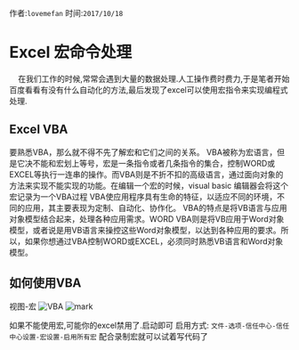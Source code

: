 作者:`lovemefan`
时间:`2017/10/18`
# Excel 宏命令处理
&nbsp;&nbsp;&nbsp;&nbsp;在我们工作的时候,常常会遇到大量的数据处理.人工操作费时费力,于是笔者开始百度看看有没有什么自动化的方法,最后发现了excel可以使用宏指令来实现编程式处理.
## Excel VBA
> 
要熟悉VBA，那么就不得不先了解宏和它们之间的关系。
VBA被称为宏语言，但是它决不能和宏划上等号，宏是一条指令或者几条指令的集合，控制WORD或EXCEL等执行一连串的操作。而VBA则是不折不扣的高级语言，通过面向对象的方法来实现不能实现的功能。在编辑一个宏的时候，visual basic 编辑器会将这个宏记录为一个VBA过程
VBA使应用程序具有生命的特征，以适应不同的环境，不同的应用，其主要表现为定制、自动化、协作化。
VBA的特点是将VB语言与应用对象模型结合起来，处理各种应用需求。WORD VBA则是将VB应用于Word对象模型，或者说是用VB语言来操控这些Word对象模型，以达到各种应用的要求。所以，如果你想通过VBA控制WORD或EXCEL，必须同时熟悉VB语言和Word对象模型。

## 如何使用VBA
视图-宏
![VBA](http://oskhhyaq3.bkt.clouddn.com/blog/171018/hHHBK2h4eh.png?imageslim)
![mark](http://oskhhyaq3.bkt.clouddn.com/blog/171018/F7CBBaFhH3.png?imageslim)

如果不能使用宏,可能你的excel禁用了.启动即可
启用方式:
`文件-选项-信任中心-信任中心设置-宏设置-启用所有宏`
配合录制宏就可以试着写代码了
